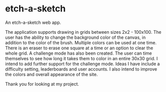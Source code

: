 # etch-a-sketch
An etch-a-sketch web app.

The application supports drawing in grids between sizes 2x2 - 100x100.
The user has the ability to change the background color of the canvas, in addition to the color of the brush.
Multiple colors can be used at one time.
There is an eraser to erase one square at a time or an option to clear the whole grid.
A challenge mode has also been created. The user can time themselves to see how long it takes them to color in an entire 30x30 grid.
I intend to add further support for the challenge mode. Ideas I have include a difficulty setting, leaderboards and user accounts.
I also intend to improve the colors and overall appearance of the site.

Thank you for looking at my project.